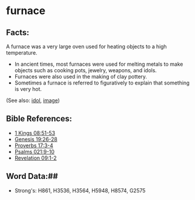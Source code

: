 # furnace #

## Facts: ##

A furnace was a very large oven used for heating objects to a high temperature.

* In ancient times, most furnaces were used for melting metals to make objects such as cooking pots, jewelry, weapons, and idols.
* Furnaces were also used in the making of clay pottery.
* Sometimes a furnace is referred to figuratively to explain that something is very hot.

(See also: [idol](../other/idol.md), [image](../other/image.md))

## Bible References: ##

* [1 Kings 08:51-53](rc://en/tn/help/1ki/08/51)
* [Genesis 19:26-28](rc://en/tn/help/gen/19/26)
* [Proverbs 17:3-4](rc://en/tn/help/pro/17/03)
* [Psalms 021:9-10](rc://en/tn/help/psa/021/009)
* [Revelation 09:1-2](rc://en/tn/help/rev/09/01)

## Word Data:##

* Strong's: H861, H3536, H3564, H5948, H8574, G2575

